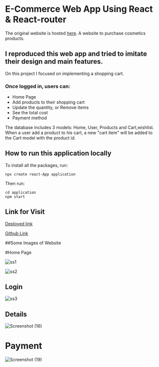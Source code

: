 # E-Commerce Web App Using React & React-router

The original website is hosted [here](https://in.sugarcosmetics.com/). A website to purchase cosmetics products.

## I reproduced this web app and tried to imitate their design and main features. 

On this project I focused on implementing a shopping cart.

### Once logged in, users can:
- Home Page
- Add products to their shopping cart
- Update the quantity, or Remove items
- See the total cost
- Payment method

The database includes 3 models: Home, User, Products and Cart,wishlist. When a user add a product to his cart, a new "cart item" will be added
to the Cart model with the product id. 

## How to run this application locally

To install all the packages, run:

```
npx create react-App application
```

Then run:

```
cd application
npm start 
```

## Link for Visit

[Deployed link](https://blush-me-com.vercel.app/)

[Github Link](https://github.com/kiranwankhade/abiding-flame-8727)

##Some Images of Website 

#Home Page

![ss1](https://user-images.githubusercontent.com/49937312/211381097-66c23f36-01c7-4866-b0af-0b9173dea873.png)

![ss2](https://user-images.githubusercontent.com/49937312/211381517-e9e629ad-22a1-45a1-912e-3b9cb1f5e19e.png)

## Login

![ss3](https://user-images.githubusercontent.com/49937312/211382031-4b0f3cfd-743b-4db1-b5f6-89481c613943.png)

## Details

![Screenshot (16)](https://user-images.githubusercontent.com/49937312/211382230-0754de46-7af2-4c8b-bb0f-84e6b3bc9c42.png)

# Payment
![Screenshot (19)](https://user-images.githubusercontent.com/49937312/211382257-3815e24a-5406-480b-8ec6-94e8a2c67c73.png)
